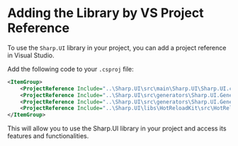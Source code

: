 
#  Adding the Library by VS Project Reference

To use the `Sharp.UI` library in your project, you can add a project reference in Visual Studio.

Add the following code to your `.csproj` file:

```xml
<ItemGroup>
	<ProjectReference Include="..\Sharp.UI\src\main\Sharp.UI\Sharp.UI.csproj" />
	<ProjectReference Include="..\Sharp.UI\src\generators\Sharp.UI.Generator.Extensions\Sharp.UI.Generator.Extensions.csproj" OutputItemType="Analyzer" ReferenceOutputAssembly="false" />
	<ProjectReference Include="..\Sharp.UI\src\generators\Sharp.UI.Generator.Classes\Sharp.UI.Generator.Classes.csproj" OutputItemType="Analyzer" ReferenceOutputAssembly="false" />
	<ProjectReference Include="..\Sharp.UI\libs\HotReloadKit\src\HotReloadKit.Generator\HotReloadKit.Generator.csproj" OutputItemType="Analyzer" ReferenceOutputAssembly="false" />
</ItemGroup> 
```

This will allow you to use the Sharp.UI library in your project and access its features and functionalities.
